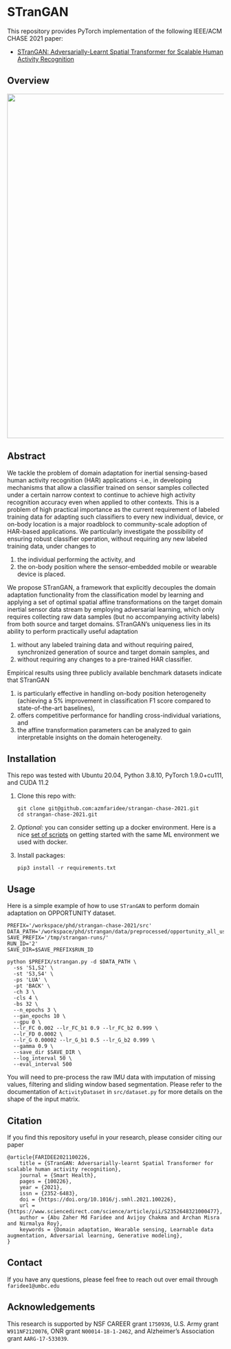 # STranGAN

This repository provides PyTorch implementation of the following IEEE/ACM CHASE 2021 paper:

* [STranGAN: Adversarially-Learnt Spatial Transformer for Scalable Human Activity Recognition](https://doi.org/10.1016/j.smhl.2021.100226)

## Overview
<p align="center">
  <img src="https://raw.githubusercontent.com/azmfaridee/strangan-chase-2021/main/img/overview-strangan.png" width="800">
</p>

## Abstract

We tackle the problem of domain adaptation for inertial sensing-based human activity recognition (HAR) applications
-i.e., in developing mechanisms that allow a classifier trained on sensor samples collected under a certain narrow
context to continue to achieve high activity recognition accuracy even when applied to other contexts. This is a problem
of high practical importance as the current requirement of labeled training data for adapting such classifiers to every
new individual, device, or on-body location is a major roadblock to community-scale adoption of HAR-based applications.
We particularly investigate the possibility of ensuring robust classifier operation, without requiring any new labeled
training data, under changes to

1. the individual performing the activity, and
2. the on-body position where the sensor-embedded mobile or wearable device is placed.

We propose STranGAN, a framework that explicitly decouples the domain adaptation functionality from the classification
model by learning and applying a set of optimal spatial affine transformations on the target domain inertial sensor data
stream by employing adversarial learning, which only requires collecting raw data samples (but no accompanying activity
labels) from both source and target domains. STranGAN’s uniqueness lies in its ability to perform practically useful
adaptation

1. without any labeled training data and without requiring paired, synchronized generation of source and target domain
   samples, and
2. without requiring any changes to a pre-trained HAR classifier.

Empirical results using three publicly available benchmark datasets indicate that STranGAN

1. is particularly effective in handling on-body position heterogeneity (achieving a 5% improvement in classification F1
   score compared to state-of-the-art baselines),
2. offers competitive performance for handling cross-individual variations, and
3. the affine transformation parameters can be analyzed to gain interpretable insights on the domain heterogeneity.

## Installation

This repo was tested with Ubuntu 20.04, Python 3.8.10, PyTorch 1.9.0+cu111, and CUDA 11.2

1. Clone this repo with:
   ```shell
   git clone git@github.com:azmfaridee/strangan-chase-2021.git
   cd strangan-chase-2021.git
   ```

2. _Optional:_ you can consider setting up a docker environment. Here is a
   nice [set of scripts](https://github.com/mpsc-lab-umbc/docker-scripts/blob/master/README.md) on getting started with the
   same ML environment we used with docker.

3. Install packages:
    ```shell
    pip3 install -r requirements.txt
    ```

## Usage

Here is a simple example of how to use `STranGAN` to perform domain adaptation on OPPORTUNITY dataset.

```shell
PREFIX='/workspace/phd/strangan-chase-2021/src'
DATA_PATH='/workspace/phd/strangan/data/preprocessed/opportunity_all_users.npz'
SAVE_PREFIX='/tmp/strangan-runs/'
RUN_ID='2'
SAVE_DIR=$SAVE_PREFIX$RUN_ID

python $PREFIX/strangan.py -d $DATA_PATH \
  -ss 'S1,S2' \
  -st 'S3,S4' \
  -ps 'LUA' \
  -pt 'BACK' \
  -ch 3 \
  -cls 4 \
  -bs 32 \
  --n_epochs 3 \
  --gan_epochs 10 \
  --gpu 0 \
  --lr_FC 0.002 --lr_FC_b1 0.9 --lr_FC_b2 0.999 \
  --lr_FD 0.0002 \
  --lr_G 0.00002 --lr_G_b1 0.5 --lr_G_b2 0.999 \
  --gamma 0.9 \
  --save_dir $SAVE_DIR \
  --log_interval 50 \
  --eval_interval 500
```

You will need to pre-process the raw IMU data with imputation of missing values, filtering and sliding window based
segmentation. Please refer to the documentation of `ActivityDataset` in `src/dataset.py` for more details on the shape
of the input matrix.

## Citation

If you find this repository useful in your research, please consider citing our paper

```
@article{FARIDEE2021100226,
    title = {STranGAN: Adversarially-learnt Spatial Transformer for scalable human activity recognition},
    journal = {Smart Health},
    pages = {100226},
    year = {2021},
    issn = {2352-6483},
    doi = {https://doi.org/10.1016/j.smhl.2021.100226},
    url = {https://www.sciencedirect.com/science/article/pii/S2352648321000477},
    author = {Abu Zaher Md Faridee and Avijoy Chakma and Archan Misra and Nirmalya Roy},
    keywords = {Domain adaptation, Wearable sensing, Learnable data augmentation, Adversarial learning, Generative modeling},
}
```

## Contact

If you have any questions, please feel free to reach out over email through `faridee1@umbc.edu`

## Acknowledgements

This research is supported by NSF CAREER grant `1750936`, U.S. Army grant `W911NF2120076`, ONR grant `N00014-18-1-2462`, and
Alzheimer’s Association grant `AARG-17-533039`.
